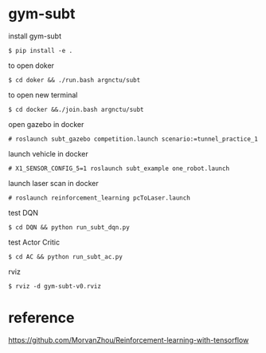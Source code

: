 # gym-subt

install gym-subt
```
$ pip install -e .
```

to open doker
```
$ cd doker && ./run.bash argnctu/subt
```

to open new terminal
```
$ cd docker &&./join.bash argnctu/subt
```

open gazebo in docker
```
# roslaunch subt_gazebo competition.launch scenario:=tunnel_practice_1
```

launch vehicle in docker
```
# X1_SENSOR_CONFIG_5=1 roslaunch subt_example one_robot.launch
```

launch laser scan in docker
```
# roslaunch reinforcement_learning pcToLaser.launch
```

test DQN
```
$ cd DQN && python run_subt_dqn.py
```

test Actor Critic
```
$ cd AC && python run_subt_ac.py
```

rviz
```
$ rviz -d gym-subt-v0.rviz
```


# reference
https://github.com/MorvanZhou/Reinforcement-learning-with-tensorflow
